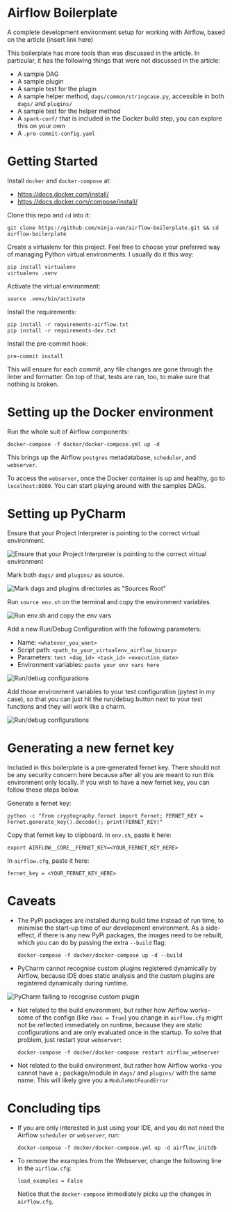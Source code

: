# Airflow Boilerplate
A complete development environment setup for working with Airflow, based on the article (insert link here)

This boilerplate has more tools than was discussed in the article. In particular, it has the following things
that were not discussed in the article:
- A sample DAG
- A sample plugin
- A sample test for the plugin
- A sample helper method, `dags/common/stringcase.py`, accessible in both `dags/` and `plugins/`
- A sample test for the helper method
- A `spark-conf/` that is included in the Docker build step, you can explore this on your own
- A `.pre-commit-config.yaml`

# Getting Started

Install `docker` and `docker-compose` at:
- https://docs.docker.com/install/
- https://docs.docker.com/compose/install/

Clone this repo and `cd` into it:
```
git clone https://github.com/ninja-van/airflow-boilerplate.git && cd airflow-boilerplate
```

Create a virtualenv for this project. Feel free to choose your preferred way of managing Python virtual 
environments. I usually do it this way:
```
pip install virtualenv
virtualenv .venv
```

Activate the virtual environment:
```
source .venv/bin/activate
```

Install the requirements:
```
pip install -r requirements-airflow.txt
pip install -r requirements-dev.txt
```

Install the pre-commit hook:
```
pre-commit install
```
This will ensure for each commit, any file changes are gone through the linter and formatter. On top of that,
tests are ran, too, to make sure that nothing is broken.

# Setting up the Docker environment

Run the whole suit of Airflow components:
```
docker-compose -f docker/docker-compose.yml up -d
```
This brings up the Airflow `postgres` metadatabase, `scheduler`, and `webserver`.

To access the `webserver`, once the Docker container is up and healthy, go to `localhost:8080`. You can start
playing around with the samples DAGs. 

# Setting up PyCharm

Ensure that your Project Interpreter is pointing to the correct virtual environment.

![Ensure that your Project Interpreter is pointing to the correct virtual environment](/images/1_python_interpreter.png)

Mark both `dags/` and `plugins/` as source.

![Mark dags and plugins directories as "Sources Root"](/images/2_mark_as_source.png)

Run `source env.sh` on the terminal and copy the environment variables.

![Run env.sh and copy the env vars](/images/3_run_env_sh.png)

Add a new Run/Debug Configuration with the following parameters:  
- Name: `<whatever_you_want>`   
- Script path: `<path_to_your_virtualenv_airflow_binary>`
- Parameters: `test <dag_id> <task_id> <execution_date>` 
- Environment variables: `paste your env vars here`

![Run/debug configurations](/images/4_run_debug_config.png)

Add those environment variables to your test configuration (pytest in my case), so that you can just hit 
the run/debug button next to your test functions and they will work like a charm.

![Run/debug configurations](/images/5_pytest_template.png)

# Generating a new fernet key
Included in this boilerplate is a pre-generated fernet key. There should not be any security concern here
because after all you are meant to run this environment only locally. If you wish to have a new fernet key,
you can follow these steps below.

Generate a fernet key:
```
python -c "from cryptography.fernet import Fernet; FERNET_KEY = Fernet.generate_key().decode(); print(FERNET_KEY)"
```

Copy that fernet key to clipboard.
In `env.sh`, paste it here:
```
export AIRFLOW__CORE__FERNET_KEY=<YOUR_FERNET_KEY_HERE>
```

In `airflow.cfg`, paste it here:
```
fernet_key = <YOUR_FERNET_KEY_HERE>
```

# Caveats
- The PyPi packages are installed during build time instead of run time, to minimise the start-up time of our 
development environment. As a side-effect, if there is any new PyPi packages, the images need to be rebuilt, 
which you can do by passing the extra `--build` flag:
  ```
  docker-compose -f docker/docker-compose up -d --build
  ```
- PyCharm cannot recognise custom plugins registered dynamically by Airflow, because IDE does static analysis 
and the custom plugins are registered dynamically during runtime.

![PyCharm failing to recognise custom plugin](/images/custom_plugin_not_recognised.png) 

- Not related to the build environment, but rather how Airflow works - some of the configs (like `rbac = True`) 
you change in `airflow.cfg` might not be reflected immediately on runtime, because they are static 
configurations and are only evaluated once in the startup. To solve that problem, just restart your `webserver`:
  ```
  docker-compose -f docker/docker-compose restart airflow_webserver
  ```
- Not related to the build environment, but rather how Airflow works - you cannot have a ;
package/module in `dags/` and `plugins/` with the same name. This will likely give you a `ModuleNotFoundError`

# Concluding tips
- If you are only interested in just using your IDE, and you do not need the Airflow `scheduler` or `webserver`, run:
  ```
  docker-compose -f docker/docker-compose.yml up -d airflow_initdb
  ```

- To remove the examples from the Webserver, change the following line in the `airflow.cfg`:
  ```
  load_examples = False
  ```
  Notice that the `docker-compose` immediately picks up the changes in `airflow.cfg`.
